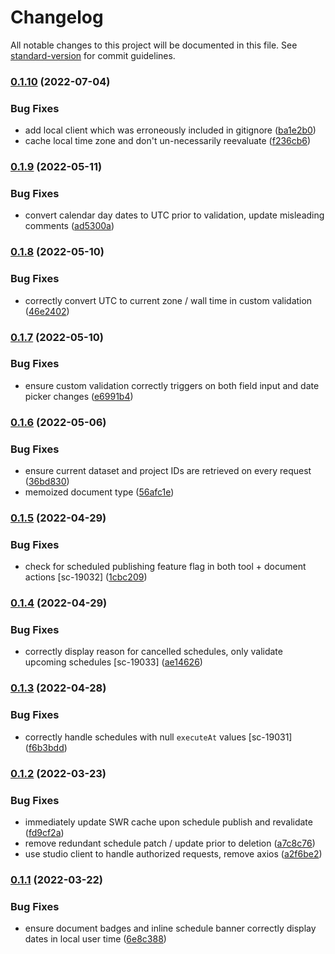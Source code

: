 # Changelog

All notable changes to this project will be documented in this file. See [standard-version](https://github.com/conventional-changelog/standard-version) for commit guidelines.

### [0.1.10](https://github.com/sanity-io/sanity-plugin-scheduled-publishing/compare/v0.1.9...v0.1.10) (2022-07-04)


### Bug Fixes

* add local client which was erroneously included in gitignore ([ba1e2b0](https://github.com/sanity-io/sanity-plugin-scheduled-publishing/commit/ba1e2b044a7a2478ad927a009e993b0b1bfd37e6))
* cache local time zone and don't un-necessarily reevaluate ([f236cb6](https://github.com/sanity-io/sanity-plugin-scheduled-publishing/commit/f236cb64dced2a10bc888857a779c9e05060c732))

### [0.1.9](https://github.com/sanity-io/sanity-plugin-scheduled-publishing/compare/v0.1.8...v0.1.9) (2022-05-11)


### Bug Fixes

* convert calendar day dates to UTC prior to validation, update misleading comments ([ad5300a](https://github.com/sanity-io/sanity-plugin-scheduled-publishing/commit/ad5300a013b3c8ac1e9a5843e599efeb1acd1869))

### [0.1.8](https://github.com/sanity-io/sanity-plugin-scheduled-publishing/compare/v0.1.7...v0.1.8) (2022-05-10)


### Bug Fixes

* correctly convert UTC to current zone / wall time in custom validation ([46e2402](https://github.com/sanity-io/sanity-plugin-scheduled-publishing/commit/46e2402dd5952d161e78a5a97c2e56dd529551ad))

### [0.1.7](https://github.com/sanity-io/sanity-plugin-scheduled-publishing/compare/v0.1.6...v0.1.7) (2022-05-10)


### Bug Fixes

* ensure custom validation correctly triggers on both field input and date picker changes ([e6991b4](https://github.com/sanity-io/sanity-plugin-scheduled-publishing/commit/e6991b4945a31bf5e9801dee1f87ecabe6a5bec1))

### [0.1.6](https://github.com/sanity-io/sanity-plugin-scheduled-publishing/compare/v0.1.5...v0.1.6) (2022-05-06)


### Bug Fixes

* ensure current dataset and project IDs are retrieved on every request ([36bd830](https://github.com/sanity-io/sanity-plugin-scheduled-publishing/commit/36bd83086d891fcd401e677dcdee7c16c62f5261))
* memoized document type ([56afc1e](https://github.com/sanity-io/sanity-plugin-scheduled-publishing/commit/56afc1e5feb1ebc119ce3811023972a87f295713))

### [0.1.5](https://github.com/sanity-io/sanity-plugin-scheduled-publishing/compare/v0.1.4...v0.1.5) (2022-04-29)


### Bug Fixes

* check for scheduled publishing feature flag in both tool + document actions [sc-19032] ([1cbc209](https://github.com/sanity-io/sanity-plugin-scheduled-publishing/commit/1cbc209c6366f909fff3b5e0caacbc9718ae755f))

### [0.1.4](https://github.com/sanity-io/sanity-plugin-scheduled-publishing/compare/v0.1.3...v0.1.4) (2022-04-29)


### Bug Fixes

* correctly display reason for cancelled schedules, only validate upcoming schedules [sc-19033] ([ae14626](https://github.com/sanity-io/sanity-plugin-scheduled-publishing/commit/ae14626c0f4b90735eb5c5cc262e2f4990e4cfc7))

### [0.1.3](https://github.com/sanity-io/sanity-plugin-scheduled-publishing/compare/v0.1.2...v0.1.3) (2022-04-28)


### Bug Fixes

* correctly handle schedules with null `executeAt` values [sc-19031] ([f6b3bdd](https://github.com/sanity-io/sanity-plugin-scheduled-publishing/commit/f6b3bdd9bc49e6f74a94c32687b387ae8c762d67))

### [0.1.2](https://github.com/sanity-io/sanity-plugin-scheduled-publishing/compare/v0.1.1...v0.1.2) (2022-03-23)


### Bug Fixes

* immediately update SWR cache upon schedule publish and revalidate ([fd9cf2a](https://github.com/sanity-io/sanity-plugin-scheduled-publishing/commit/fd9cf2a1f9a51d4d5483230f7e78cb11881f70f2))
* remove redundant schedule patch / update prior to deletion ([a7c8c76](https://github.com/sanity-io/sanity-plugin-scheduled-publishing/commit/a7c8c765ed5a004d3bcbd66a0a06e750180d99a3))
* use studio client to handle authorized requests, remove axios ([a2f6be2](https://github.com/sanity-io/sanity-plugin-scheduled-publishing/commit/a2f6be23d0a6b6ee52e616d0534506f487d3603f))

### [0.1.1](https://github.com/sanity-io/sanity-plugin-scheduled-publishing/compare/v0.1.0...v0.1.1) (2022-03-22)


### Bug Fixes

* ensure document badges and inline schedule banner correctly display dates in local user time ([6e8c388](https://github.com/sanity-io/sanity-plugin-scheduled-publishing/commit/6e8c3882fb177567437b47f7569eaa2732a93644))
